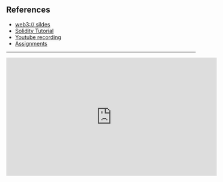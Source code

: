 ## References

- [web3:// sildes](https://docs.google.com/presentation/d/14xqmn1-D9R5SB5QdqylcngH25fyAPwpFHhH22OaNOp8/edit?pli=1#slide=id.g2aec1bf1c81_1_0)
- [Solidity Tutorial](https://wtf.afox.cc/helloweb3/#solidity%E7%AE%80%E8%BF%B0)
- [Youtube recording](https://www.youtube.com/watch?v=CJIuZb5JznE)
- [Assignments](./task-1.md)

---

<iframe width="560" height="315" src="https://www.youtube.com/embed/CJIuZb5JznE?si=ly-096YjCZibhhi5" title="YouTube video player" frameborder="0" allow="accelerometer; autoplay; clipboard-write; encrypted-media; gyroscope; picture-in-picture; web-share" allowfullscreen></iframe>
